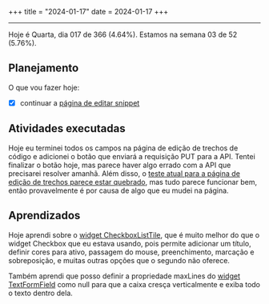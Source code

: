 +++
title = "2024-01-17"
date = 2024-01-17
+++

---

Hoje é Quarta, dia 017 de 366 (4.64%). Estamos na semana 03 de 52 (5.76%).

## Planejamento

O que vou fazer hoje:

- [x] continuar a [página de editar snippet](https://github.com/OmnicodeSolutions/luisa_drf_flutter_client/blob/main/lib/edit_snippet.dart)

## Atividades executadas

Hoje eu terminei todos os campos na página de edição de trechos de código e adicionei o botão que enviará a requisição PUT para a API. Tentei finalizar o botão hoje, mas parece haver algo errado com a API que precisarei resolver amanhã. Além disso, o [teste atual para a página de edição de trechos parece estar quebrado](https://github.com/OmnicodeSolutions/luisa_drf_flutter_client/actions/runs/7556718221/job/20574358659), mas tudo parece funcionar bem, então provavelmente é por causa de algo que eu mudei na página.

## Aprendizados

Hoje aprendi sobre o [widget CheckboxListTile](https://api.flutter.dev/flutter/material/CheckboxListTile-class.html), que é muito melhor do que o widget Checkbox que eu estava usando, pois permite adicionar um título, definir cores para ativo, passagem do mouse, preenchimento, marcação e sobreposição, e muitas outras opções que o segundo não oferece.

Também aprendi que posso definir a propriedade maxLines do [widget TextFormField](https://api.flutter.dev/flutter/material/TextFormField-class.html) como null para que a caixa cresça verticalmente e exiba todo o texto dentro dela.
